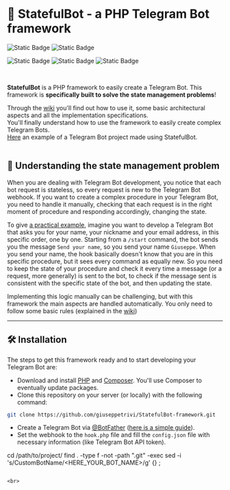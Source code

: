 # 👾 StatefulBot - a PHP Telegram Bot framework

![Static Badge](https://img.shields.io/badge/PHP-8.2.12-%23777BB4?style=flat&logo=php&logoSize=auto&link=https%3A%2F%2Fwww.php.net%2F)
![Static Badge](https://img.shields.io/badge/Composer-2.6.5-%23885630?style=flat&logo=composer&logoSize=auto&link=https%3A%2F%2Fgetcomposer.org%2F)

![Static Badge](https://img.shields.io/badge/irazasyed%2Ftelegrambotsdk-3.13-%2326A5E4?style=flat&logo=packagist&logoSize=auto&link=https%3A%2F%2Fgetcomposer.org%2F)
![Static Badge](https://img.shields.io/badge/SergeyTsalkov%2Fmeekrodb-2.5-%23003B57?style=flat&logo=packagist&logoSize=auto&link=https%3A%2F%2Fgithub.com%2FSergeyTsalkov%2Fmeekrodb)
![Static Badge](https://img.shields.io/badge/phpunit%2Fphpunit-11.5-%23777BB4?style=flat&logo=packagist&logoSize=auto&link=https%3A%2F%2Fdocs.phpunit.de%2Fen%2F11.5%2F)

<br>

**StatefulBot** is a PHP framework to easily create a Telegram Bot. This framework is **specifically built to solve the state management problems**!

Through the [wiki](https://github.com/giuseppetrivi/telegram-bot-basic-project-structure/wiki) you'll find out how to use it, some basic architectural aspects and all the implementation specifications. <br>
You'll finally understand how to use the framework to easily create complex Telegram Bots.
<br>
[Here](https://github.com/giuseppetrivi/OBCBot) an example of a Telegram Bot project made using StatefulBot.
<br>
<br>

## 🤔 Understanding the state management problem

When you are dealing with Telegram Bot development, you notice that each bot request is stateless, so every request is new to the Telegram Bot webhook. If you want to create a complex procedure in your Telegram Bot, you need to handle it manually, checking that each request is in the right moment of procedure and responding accordingly, changing the state.

To give <u>a practical example</u>, imagine you want to develop a Telegram Bot that asks you for your name, your nickname and your email address, in this specific order, one by one. 
Starting from a `/start` command, the bot sends you the message `Send your name`, so you send your name `Giuseppe`. When you send your name, the hook basically doesn't know that you are in this specific procedure, but it sees every command as equally new. So you need to keep the state of your procedure and check it every time a message (or a request, more generally) is sent to the bot, to check if the message sent is consistent with the specific state of the bot, and then updating the state.

Implementing this logic manually can be challenging, but with this framework the main aspects are handled automatically. You only need to follow some basic rules (explained in the [wiki](https://github.com/giuseppetrivi/telegram-bot-basic-project-structure/wiki))
<br>

---
## 🛠️ Installation

The steps to get this framework ready and to start developing your Telegram Bot are:
- Download and install [PHP](https://www.php.net/) and [Composer](https://getcomposer.org/). You'll use Composer to eventually update packages.
- Clone this repository on your server (or locally) with the following command: 
```bash
git clone https://github.com/giuseppetrivi/StatefulBot-framework.git
```
- Create a Telegram Bot via [@BotFather](https://t.me/BotFather) ([here is a simple guide](https://deepakmohansingh.medium.com/how-to-build-a-telegram-bot-using-php-absolute-beginner-guide-f4262174442d)). 
- Set the webhook to the `hook.php` file and fill the `config.json` file with necessary information (like Telegram Bot API token).
<!--
- Before making the first changes, choose your Telegram Bot name and execute the following command (using Git Bash) to change the main namespace name (better explained in [Chapter 3 of the wiki](https://github.com/giuseppetrivi/telegram-bot-basic-project-structure/wiki/Autoloaders)), putting it in the place of `<HERE_YOUR_BOT_NAME>`:
```bash
-->

cd /path/to/project/
find . -type f -not -path ".git" -exec sed -i 's/CustomBotName/<HERE_YOUR_BOT_NAME>/g' {} \;
```

<br>

